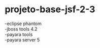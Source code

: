 # projeto-base-jsf-2-3

-eclipse phantom<br/>
-jboss tools 4.2<br/>
-payara tools<br/>
-payara server 5<br/>
